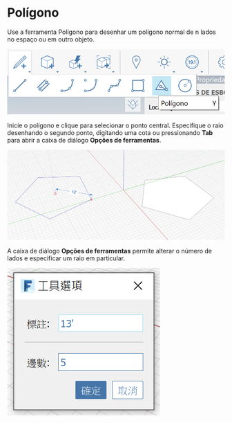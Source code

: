 # Polígono

Use a ferramenta Polígono para desenhar um polígono normal de n lados no espaço ou em outro objeto.

![](<../.gitbook/assets/image (9) (1).png>)

Inicie o polígono e clique para selecionar o ponto central. Especifique o raio desenhando o segundo ponto, digitando uma cota ou pressionando **Tab** para abrir a caixa de diálogo **Opções de ferramentas**.

![](<../.gitbook/assets/image (7).png>)

A caixa de diálogo **Opções de ferramentas** permite alterar o número de lados e especificar um raio em particular.

![](../.gitbook/assets/image.png)
